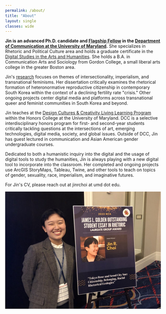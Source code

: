 ```yaml
---
permalink: /about/
title: "About"
layout: single
classes: wide
---
```


**Jin is an advanced Ph.D. candidate and [Flagship Fellow](https://gradschool.umd.edu/funding/student-fellowships-awards/flagship-fellowship) in the [Department of Communication at the University of Maryland](https://communication.umd.edu/).** She specializes in Rhetoric and Political Culture area and holds a graduate certificate in the [Digital Studies in the Arts and Humanities](https://www.dsah.umd.edu/). She holds a B.A. in Communication Arts and Sociology from Gordon College, a small liberal arts college in the greater Boston area. 

Jin's [research](research.md) focuses on themes of intersectionality, imperialism, and transnational feminisms. Her dissertation critically examines the rhetorical formation of heteronormative reproductive citizenship in contemporary South Korea within the context of a declining fertility rate "crisis." Other ongoing projects center digital media and platforms across transnational queer and feminist communities in South Korea and beyond. 

Jin teaches at the [Design Cultures & Creativity Living Learning Program](https://dcc.umd.edu/) within the Honors College at the University of Maryland. DCC is a selective interdisciplinary honors program for first- and second-year students critically tackling questions at the intersections of art, emerging technologies, digital media, society, and global issues. Outside of DCC, Jin has guest lectured in communication and Asian American gender undergraduate courses.

Dedicated to both a humanistic inquiry into the digital and the usage of digital tools to study the humanities, Jin is always playing with a new digital tool to incorporate into the classroom. Her completed and ongoing projects use ArcGIS StoryMaps, Tableau, Twine, and other tools to teach on topics of gender, sexuality, race, imperialism, and imaginative futures. 

For Jin's CV, please reach out at jinrchoi at umd dot edu.

![tokyorose](/assets/images/tokyorose.JPG)
